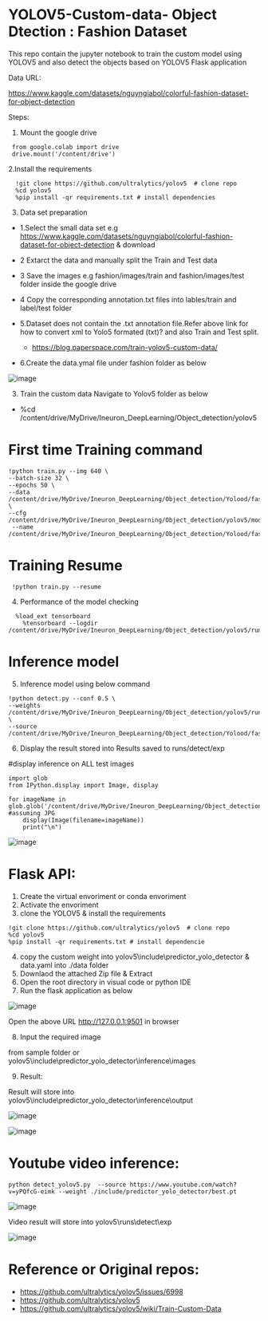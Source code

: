# YOLOV5-Custom-data- Object Dtection : Fashion Dataset
This repo contain the jupyter notebook to train the custom model using YOLOV5 and also detect the objects based on YOLOV5 Flask application

Data URL:

https://www.kaggle.com/datasets/nguyngiabol/colorful-fashion-dataset-for-object-detection

Steps:

1. Mount the google drive

```
 from google.colab import drive
 drive.mount('/content/drive')

```
2.Install the requirements


```
  !git clone https://github.com/ultralytics/yolov5  # clone repo
  %cd yolov5
  %pip install -qr requirements.txt # install dependencies
```
3. Data set preparation

- 1.Select the small data set e.g   https://www.kaggle.com/datasets/nguyngiabol/colorful-fashion-dataset-for-object-detection & download

- 2 Extarct the data  and manually split the Train and Test data 
 
- 3 Save the images e.g fashion/images/train and fashion/images/test folder inside the google drive

- 4 Copy the corresponding annotation.txt files into  lables/train and label/test folder
- 5.Dataset does not contain the .txt annotation file.Refer above link for how to convert xml to Yolo5 formated (txt)? and also Train and Test split.

    - https://blog.paperspace.com/train-yolov5-custom-data/


- 6.Create the data.ymal file under fashion folder as below

![image](https://user-images.githubusercontent.com/46878296/185730278-3be8898d-853d-42bd-a9ce-31fb9a09b78f.png)


3. Train the custom data 
    Navigate to  Yolov5 folder as below
-  %cd /content/drive/MyDrive/Ineuron_DeepLearning/Object_detection/yolov5
 
# First time Training command


```
!python train.py --img 640 \
--batch-size 32 \
--epochs 50 \
--data /content/drive/MyDrive/Ineuron_DeepLearning/Object_detection/Yolood/fashion/data.yaml \
--cfg /content/drive/MyDrive/Ineuron_DeepLearning/Object_detection/yolov5/models/yolov5s.yaml\
 --name /content/drive/MyDrive/Ineuron_DeepLearning/Object_detection/Yolood/fashion\Model

```
 
 # Training  Resume
 
 ```
  !python train.py --resume
 ```
4. Performance of the model checking

```
  %load_ext tensorboard
    %tensorboard --logdir /content/drive/MyDrive/Ineuron_DeepLearning/Object_detection/yolov5/runs/train/exp
```
# Inference model

5. Inference model using below command

```
!python detect.py --conf 0.5 \
--weights /content/drive/MyDrive/Ineuron_DeepLearning/Object_detection/yolov5/runs/train/fashion_model5/weights/best.pt \
--source /content/drive/MyDrive/Ineuron_DeepLearning/Object_detection/Yolood/fashion/Sample_Images

```
6. Display the result stored into Results saved to runs/detect/exp

#display inference on ALL test images


```
import glob
from IPython.display import Image, display

for imageName in glob.glob('/content/drive/MyDrive/Ineuron_DeepLearning/Object_detection/yolov5/runs/detect/exp/*.jpg'): #assuming JPG
    display(Image(filename=imageName))
    print("\n")
```


   ![image](https://user-images.githubusercontent.com/46878296/185730669-c8c1c948-477d-434d-a73d-f23da05cbab7.png)


# Flask API:

1. Create the virtual envoriment or conda envoriment
2. Activate the envoriment
3. clone the YOLOV5 & install the requirements

```
!git clone https://github.com/ultralytics/yolov5  # clone repo
%cd yolov5
%pip install -qr requirements.txt # install dependencie

```

4. copy the custom weight into yolov5\include\predictor_yolo_detector & data.yaml into ./data folder
5. Downlaod the attached Zip file & Extract
6. Open the root directory in visual code or python IDE
7. Run the flask application as  below

![image](https://user-images.githubusercontent.com/46878296/185967430-7b5b4234-5dbf-47da-ae35-aa0aab861e16.png)



Open the above URL http://127.0.0.1:9501 in browser

8. Input the required image

 from sample folder  or yolov5\include\predictor_yolo_detector\inference\images


9. Result:

Result will store into yolov5\include\predictor_yolo_detector\inference\output

![image](https://user-images.githubusercontent.com/46878296/185730785-b19fbed6-5914-44ac-9fd6-18428bc824a7.png)

![image](https://user-images.githubusercontent.com/46878296/185730826-605979a6-3893-488e-92b1-6c746efa55c9.png)



# Youtube video inference:

```
python detect_yolov5.py  --source https://www.youtube.com/watch?v=yPQfcG-eimk --weight ./include/predictor_yolo_detector/best.pt

```
![image](https://user-images.githubusercontent.com/46878296/185731769-2837925a-e244-41f0-8a2a-a7a28f79430c.png)


Video result will store into yolov5\runs\detect\exp

![image](https://user-images.githubusercontent.com/46878296/185731974-fa2e456b-5152-4b72-8306-e221f9574735.png)


# Reference or Original repos:
- https://github.com/ultralytics/yolov5/issues/6998
- https://github.com/ultralytics/yolov5
- https://github.com/ultralytics/yolov5/wiki/Train-Custom-Data







 
 
 
